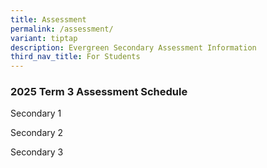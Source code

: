 ```yaml
---
title: Assessment
permalink: /assessment/
variant: tiptap
description: Evergreen Secondary Assessment Information
third_nav_title: For Students
---
```

<h3>2025 Term 3 Assessment Schedule</h3>
<p></p>
<p>Secondary 1</p>
<p></p>
<p></p>
<p>Secondary 2</p>
<p></p>
<p></p>
<p>Secondary 3</p>